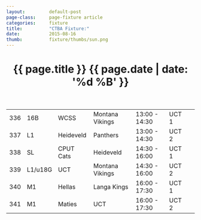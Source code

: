 ```yaml
---
layout: 		default-post
page-class: 	page-fixture article
categories: 	fixture
title:  		"CTBA Fixture:"
date:   		2015-08-16
thumb: 			fixture/thumbs/sun.png
---
```


<header class="post-header">
	<h1>{{ page.title }} {{ page.date | date: '%d %B' }}</h1>
</header>

<table>
<tr class="mvbc"><td>336</td><td>16B</td><td>WCSS</td><td>Montana Vikings</td><td>13:00 - 14:30</td><td>UCT 1</td><td>&nbsp;</td></tr>
 <tr><td>337</td><td>L1</td><td>Heideveld</td><td>Panthers</td><td>13:00 - 14:30</td><td>UCT 2</td><td>&nbsp;</td></tr>
 <tr><td>338</td><td>SL</td><td>CPUT Cats</td><td>Heideveld</td><td>14:30 - 16:00</td><td>UCT 1</td><td>&nbsp;</td></tr>
 <tr class="mvbc"><td>339</td><td>L1/u18G</td><td>UCT</td><td>Montana Vikings</td><td>14:30 - 16:00</td><td>UCT 2</td><td>&nbsp;</td></tr>
 <tr><td>340</td><td>M1</td><td>Hellas</td><td>Langa Kings</td><td>16:00 - 17:30</td><td>UCT 1</td><td>&nbsp;</td></tr>
 <tr><td>341</td><td>M1</td><td>Maties</td><td>UCT</td><td>16:00 - 17:30</td><td>UCT 2</td><td></td></tr>
</table>